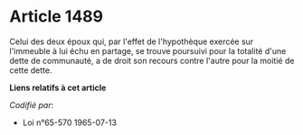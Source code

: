 # Article 1489

Celui des deux époux qui, par l'effet de l'hypothèque exercée sur l'immeuble à lui échu en partage, se trouve poursuivi pour
la totalité d'une dette de communauté, a de droit son recours contre l'autre pour la moitié de cette dette.

**Liens relatifs à cet article**

_Codifié par_:

  - Loi n°65-570 1965-07-13
